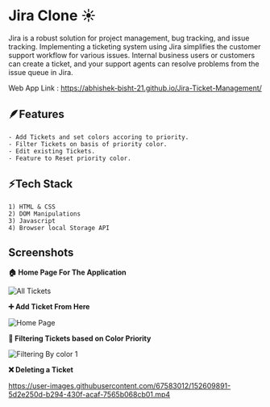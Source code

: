 
# Jira Clone ☀️

Jira is a robust solution for project management, bug tracking, 
and issue tracking. Implementing a ticketing system using Jira 
simplifies the customer support workflow for various issues. 
Internal business users or customers can create a ticket, and
your support agents can resolve problems from the issue queue in Jira.
 
Web App Link : https://abhishek-bisht-21.github.io/Jira-Ticket-Management/ 


## 🪶Features

    - Add Tickets and set colors accoring to priority.
    - Filter Tickets on basis of priority color.
    - Edit existing Tickets.
    - Feature to Reset priority color.


## ⚡Tech Stack

    1) HTML & CSS
    2) DOM Manipulations
    3) Javascript
    4) Browser local Storage API


    

## Screenshots

 **🏠 Home Page For The Application**
 
![All Tickets](https://user-images.githubusercontent.com/67583012/152609441-cdbdb9b2-ec78-44da-8dcb-005bb971e86a.png)


**➕ Add Ticket From Here**

![Home Page](https://user-images.githubusercontent.com/67583012/152609707-b9f45ee3-4de0-45cc-90fb-7e8c7e8bb81d.png)

**🔎 Filtering Tickets based on Color Priority**

![Filtering By color 1](https://user-images.githubusercontent.com/67583012/152609789-2759aec9-a0c9-4225-97fb-159d6cda9e1c.png)


**❌ Deleting a Ticket**

https://user-images.githubusercontent.com/67583012/152609891-5d2e250d-b294-430f-acaf-7565b068cb01.mp4





